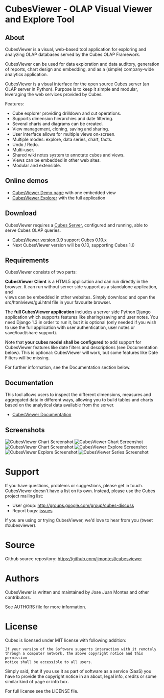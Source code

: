 CubesViewer - OLAP Visual Viewer and Explore Tool
=================================================

About
-----


CubesViewer is a visual, web-based tool application for exploring and analyzing
OLAP databases served by the Cubes OLAP Framework.

CubesViewer can be used for data exploration and data auditory, 
generation of reports, chart design and embedding, 
and as a (simple) company-wide analytics application.

CubesViewer is a visual interface for the 
open source [Cubes server](http://databrewery.org/cubes.html) (an OLAP server in Python). 
Purpose is to keep it simple and modular, leveraging the web services 
provided by Cubes.  


Features:

* Cube explorer providing drilldown and cut operations.
* Supports dimension hierarchies and date filtering.
* Several charts and diagrams can be created.
* View management, cloning, saving and sharing.
* User Interface allows for multiple views on-screen. 
* Multiple modes: explore, data series, chart, facts. 
* Undo / Redo.
* Multi-user.
* Shared wiki notes system to annotate cubes and views.
* Views can be embedded in other web sites.
* Modular and extensible.

Online demos
------------

* [CubesViewer Demo page](http://jjmontesl.github.io/cubesviewer/index.html) with one embedded view
* [CubesViewer Explorer](http://jjmontesl.github.io/cubesviewer/cv.html) with the full application

Download
------------

CubesViewer requires a [Cubes Server](http://databrewery.org/cubes.html), configured and running, 
able to serve Cubes OLAP queries. 

* [CubesViewer version 0.9](archive/v0.9.zip) support Cubes 0.10.x  
* Next CubesViewer version will be 0.10, supporting Cubes 1.0 

Requirements
------------

CubesViewer consists of two parts:

**CubesViewer Client** is a HTML5 application and can run directly in the browser.
It can run without server side support as a standalone application, and  
views can be embedded in other websites. Simply
download and open the src/htmlviews/gui.html file in your favourite browser.

The **full CubesViewer application** includes a server side Python Django application which supports features 
like sharing/saving and user notes. You need Django 1.3 in order to run it, but it is optional 
(only needed if you wish to use the full application with user authentication, user notes
or save/load/share support). 

Note that **your cubes model shall be configured** to add support for CubesViewer features like date 
filters and descriptions (see Documentation below). This is optional: CubesViewer will work, 
but some features like Date Filters will be missing. 

For further information, see the Documentation section below.

Documentation
-------------

This tool allows users to inspect the different dimensions, measures and
aggregated data in different ways, allowing you to build tables and charts
based on the analytical data available from the server. 

* [CubesViewer Documentation](doc/guide/index.md)

Screenshots
-----------

![CubesViewer Chart Screenshot](doc/screenshots/view-chart-2.png "CubesViewer Chart")
![CubesViewer Chart Screenshot](doc/screenshots/view-chart-3-notes.png "CubesViewer Chart")
![CubesViewer Chart Screenshot](doc/screenshots/view-chart-1.png "CubesViewer Chart")
![CubesViewer Explore Screenshot](doc/screenshots/view-explore-1.png "CubesViewer Explore")
![CubesViewer Explore Screenshot](doc/screenshots/view-explore-2.png "CubesViewer Explore")
![CubesViewer Series Screenshot](doc/screenshots/view-series-1.png "CubesViewer Series")

Support
=======

If you have questions, problems or suggestions, please get in touch. 
CubesViewer doesn't have a list on its own. Instead, please use 
the Cubes project mailing list:

* User group: http://groups.google.com/group/cubes-discuss
* Report bugs: [issues](issues)

If you are using or trying CubesViewer, we'd love to hear from you (tweet #cubesviewer). 

Source
======

Github source repository: https://github.com/jjmontesl/cubesviewer

Authors
=======

CubesViewer is written and maintained by Jose Juan Montes 
and other contributors. 

See AUTHORS file for more information.

License
=======

Cubes is licensed under MIT license with following addition:

    If your version of the Software supports interaction with it remotely 
    through a computer network, the above copyright notice and this permission 
    notice shall be accessible to all users.

Simply said, that if you use it as part of software as a service (SaaS) you 
have to provide the copyright notice in an about, legal info, credits or some 
similar kind of page or info box.

For full license see the LICENSE file.

